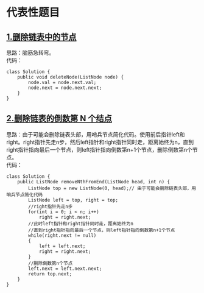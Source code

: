 # 代表性题目

## [1.删除链表中的节点](https://leetcode.cn/problems/delete-node-in-a-linked-list/description/)
思路：脑筋急转弯。    
代码：
```
class Solution {
    public void deleteNode(ListNode node) {
        node.val = node.next.val;
        node.next = node.next.next;
    }
}
```

## [2.删除链表的倒数第 N 个结点](https://leetcode.cn/problems/remove-nth-node-from-end-of-list/description/)
思路：由于可能会删除链表头部，用哨兵节点简化代码。使用前后指针left和right。right指针先走n步，然后left指针和right指针同时走，距离始终为n，直到right指针指向最后一个节点，则left指针指向倒数第n+1个节点，删除倒数第n个节点。      
代码：
```
class Solution {
    public ListNode removeNthFromEnd(ListNode head, int n) {
        ListNode top = new ListNode(0, head);// 由于可能会删除链表头部，用哨兵节点简化代码
        ListNode left = top, right = top;
        //right指针先走n步
        for(int i = 0; i < n; i++)
            right = right.next;
        //此时left指针和right指针同时走，距离始终为n
        //直到right指针指向最后一个节点，则left指针指向倒数第n+1个节点
        while(right.next != null)
        {
            left = left.next;
            right = right.next;
        }
        //删除倒数第n个节点
        left.next = left.next.next;
        return top.next;
    }
}
```
